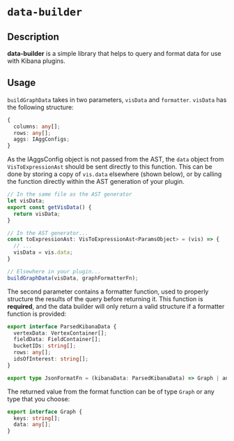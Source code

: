 # `data-builder`

## Description

**data-builder** is a simple library that helps to query and format data for use with Kibana plugins.

## Usage

`buildGraphData` takes in two parameters, `visData` and `formatter`. `visData` has the following structure:

```ts
{
  columns: any[];
  rows: any[];
  aggs: IAggConfigs;
}
```

As the IAggsConfig object is not passed from the AST, the `data` object from `VisToExpressionAst` should be sent directly to this function. This can be done by storing a copy of `vis.data` elsewhere (shown below), or by calling the function directly within the AST generation of your plugin.

```ts
// In the same file as the AST generator
let visData;
export const getVisData() {
  return visData;
}

// In the AST generator...
const toExpressionAst: VisToExpressionAst<ParamsObject> = (vis) => {
  // ...
  visData = vis.data;
}

// Elsewhere in your plugin...
buildGraphData(visData, graphFormatterFn);
```

The second parameter contains a formatter function, used to properly structure the results of the query before returning it. This function is **required**, and the data builder will only return a valid structure if a formatter function is provided:

```ts
export interface ParsedKibanaData {
  vertexData: VertexContainer[];
  fieldData: FieldContainer[];
  bucketIDs: string[];
  rows: any[];
  idsOfInterest: string[];
}

export type JsonFormatFn = (kibanaData: ParsedKibanaData) => Graph | any;
```

The returned value from the format function can be of type `Graph` or any type that you choose:

```ts
export interface Graph {
  keys: string[];
  data: any[];
}
```
